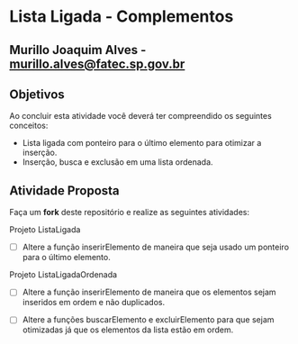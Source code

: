# Lista Ligada - Complementos

Murillo Joaquim Alves - murillo.alves@fatec.sp.gov.br
---

## Objetivos

Ao concluir esta atividade você deverá ter compreendido os seguintes conceitos:
* Lista ligada com ponteiro para o  último elemento para otimizar a inserção.
* Inserção, busca e exclusão em uma lista ordenada.


## Atividade Proposta

Faça um **fork** deste repositório e realize as seguintes atividades: 

Projeto ListaLigada

- [ ] Altere a função inserirElemento de maneira que seja usado  um ponteiro para o último elemento.


Projeto ListaLigadaOrdenada

- [ ] Altere a função inserirElemento de maneira que os elementos sejam inseridos em ordem e não duplicados.
- [ ] Altere a funções buscarElemento e excluirElemento para que sejam otimizadas já que os elementos da lista estão em ordem.


